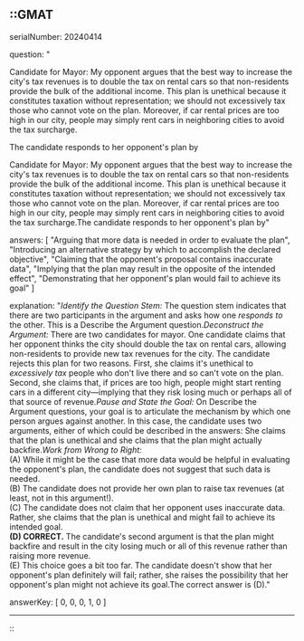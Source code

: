 ::GMAT
---

serialNumber: 20240414

question: "<p>Candidate for Mayor: My opponent argues that the best way to increase the city's tax revenues is to double the tax on rental cars so that non-residents provide the bulk of the additional income. This plan is unethical because it constitutes taxation without representation; we should not excessively tax those who cannot vote on the plan. Moreover, if car rental prices are too high in our city, people may simply rent cars in neighboring cities to avoid the tax surcharge.</p><p>The candidate responds to her opponent's plan by</p>Candidate for Mayor: My opponent argues that the best way to increase the city's tax revenues is to double the tax on rental cars so that non-residents provide the bulk of the additional income. This plan is unethical because it constitutes taxation without representation; we should not excessively tax those who cannot vote on the plan. Moreover, if car rental prices are too high in our city, people may simply rent cars in neighboring cities to avoid the tax surcharge.The candidate responds to her opponent's plan by"

answers: [
  "Arguing that more data is needed in order to evaluate the plan",
  "Introducing an alternative strategy by which to accomplish the declared objective",
  "Claiming that the opponent's proposal contains inaccurate data",
  "Implying that the plan may result in the opposite of the intended effect",
  "Demonstrating that her opponent's plan would fail to achieve its goal"
]

explanation: "<i>Identify the Question Stem:</i> The question stem indicates that there are two participants in the argument and asks how one <i>responds to</i> the other. This is a Describe the Argument question.<i>Deconstruct the Argument:</i> There are two candidates for mayor. One candidate claims that her opponent thinks the city should double the tax on rental cars, allowing non-residents to provide new tax revenues for the city. The candidate rejects this plan for two reasons. First, she claims it's unethical to <i>excessively tax</i> people who don't live there and so can't vote on the plan. Second, she claims that, if prices are too high, people might start renting cars in a different city—implying that they risk losing much or perhaps all of that source of revenue.<i>Pause and State the Goal:</i> On Describe the Argument questions, your goal is to articulate the mechanism by which one person argues against another. In this case, the candidate uses two arguments, either of which could be described in the answers: She claims that the plan is unethical and she claims that the plan might actually backfire.<i>Work from Wrong to Right:</i><br>(A) While it might be the case that more data would be helpful in evaluating the opponent's plan, the candidate does not suggest that such data is needed.<br>(B) The candidate does not provide her own plan to raise tax revenues (at least, not in this argument!). <br>(C) The candidate does not claim that her opponent uses inaccurate data. Rather, she claims that the plan is unethical and might fail to achieve its intended goal.<br><b>(D) CORRECT.</b> The candidate's second argument is that the plan might backfire and result in the city losing much or all of this revenue rather than raising more revenue.<br>(E) This choice goes a bit too far. The candidate doesn't show that her opponent's plan definitely will fail; rather, she raises the possibility that her opponent's plan might not achieve its goal.The correct answer is (D)."

answerKey: [
  0, 
  0, 
  0, 
  1, 
  0
]



---
::
